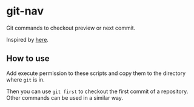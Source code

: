 # git-nav
Git commands to checkout preview or next commit.

Inspired by [here](https://gist.github.com/hutusi/e4f32e2bcd8d53ec86de8254ab0d5127).

## How to use
Add execute permission to these scripts and copy them to the directory where `git` is in. 

Then you can use `git first` to checkout the first commit of a repository.  Other commands can be used in a similar way.
